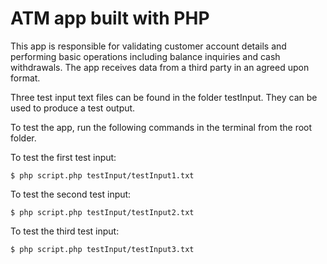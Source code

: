 # ATM app built with PHP

This app is responsible for validating customer account details and performing basic operations including balance
inquiries and cash withdrawals. The app receives data from a third party in an agreed upon format.

Three test input text files can be found in the folder testInput. They can be used to produce a test output.

To test the app, run the following commands in the terminal from the root folder.

To test the first test input:

```
$ php script.php testInput/testInput1.txt
```

To test the second test input:

```
$ php script.php testInput/testInput2.txt
```

To test the third test input:

```
$ php script.php testInput/testInput3.txt
```

